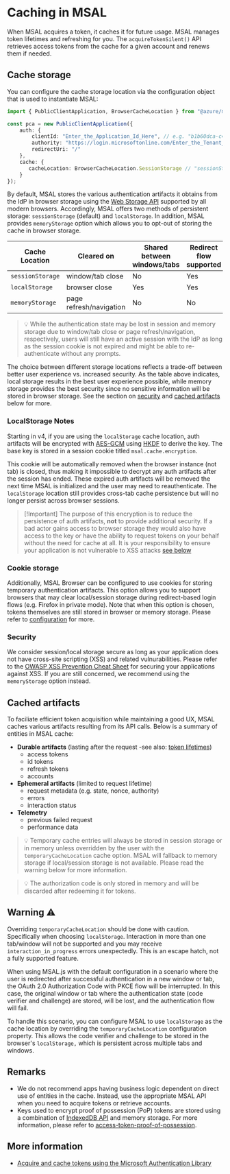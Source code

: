 # Caching in MSAL

When MSAL acquires a token, it caches it for future usage. MSAL manages token lifetimes and refreshing for you. The `acquireTokenSilent()` API retrieves access tokens from the cache for a given account and renews them if needed.

## Cache storage

You can configure the cache storage location via the configuration object that is used to instantiate MSAL:

```typescript
import { PublicClientApplication, BrowserCacheLocation } from "@azure/msal-browser";

const pca = new PublicClientApplication({
    auth: {
        clientId: "Enter_the_Application_Id_Here", // e.g. "b1b60dca-c49d-496e-9851-xxxxxxxxxxxx" (guid)
        authority: "https://login.microsoftonline.com/Enter_the_Tenant_Info_Here", // e.g. "common" or your tenantId (guid),
        redirectUri: "/"
    },
    cache: {
       cacheLocation: BrowserCacheLocation.SessionStorage // "sessionStorage"
    }
});
```

By default, MSAL stores the various authentication artifacts it obtains from the IdP in browser storage using the [Web Storage API](https://developer.mozilla.org/docs/Web/API/Web_Storage_API) supported by all modern browsers. Accordingly, MSAL offers two methods of persistent storage: `sessionStorage` (default) and `localStorage`. In addition, MSAL provides `memoryStorage` option which allows you to opt-out of storing the cache in browser storage.

| Cache Location   | Cleared on              | Shared between windows/tabs | Redirect flow supported |
|------------------|-------------------------|-----------------------------|-------------------------|
| `sessionStorage` | window/tab close        | No                          | Yes                     |
| `localStorage`   | browser close           | Yes                         | Yes                     |
| `memoryStorage`  | page refresh/navigation | No                          | No                      |

> :bulb: While the authentication state may be lost in session and memory storage due to window/tab close or page refresh/navigation, respectively, users will still have an active session with the IdP as long as the session cookie is not expired and might be able to re-authenticate without any prompts.

The choice between different storage locations reflects a trade-off between better user experience vs. increased security. As the table above indicates, local storage results in the best user experience possible, while memory storage provides the best security since no sensitive information will be stored in browser storage. See the section on [security](#security) and [cached artifacts](#cached-artifacts) below for more.

### LocalStorage Notes

Starting in v4, if you are using the `localStorage` cache location, auth artifacts will be encrypted with [AES-GCM](https://developer.mozilla.org/en-US/docs/Web/API/SubtleCrypto/encrypt#aes-gcm) using [HKDF](https://developer.mozilla.org/en-US/docs/Web/API/SubtleCrypto/deriveKey#hkdf) to derive the key. The base key is stored in a session cookie titled `msal.cache.encryption`.

This cookie will be automatically removed when the browser instance (not tab) is closed, thus making it impossible to decrypt any auth artifacts after the session has ended. These expired auth artifacts will be removed the next time MSAL is initialized and the user may need to reauthenticate. The `localStorage` location still provides cross-tab cache persistence but will no longer persist across browser sessions.  

> [!Important] The purpose of this encryption is to reduce the persistence of auth artifacts, **not** to provide additional security. If a bad actor gains access to browser storage they would also have access to the key or have the ability to request tokens on your behalf without the need for cache at all. It is your responsibility to ensure your application is not vulnerable to XSS attacks [see below](#security)

### Cookie storage

Additionally, MSAL Browser can be configured to use cookies for storing temporary authentication artifacts. This option allows you to support browsers that may clear local/session storage during redirect-based login flows (e.g. Firefox in private mode). Note that when this option is chosen, tokens themselves are still stored in browser or memory storage. Please refer to [configuration](./configuration.md#cache-config-options) for more.

### Security

We consider session/local storage secure as long as your application does not have cross-site scripting (XSS) and related vulnurabilities. Please refer to the [OWASP XSS Prevention Cheat Sheet](https://cheatsheetseries.owasp.org/cheatsheets/Cross_Site_Scripting_Prevention_Cheat_Sheet.html) for securing your applications against XSS. If you are still concerned, we recommend using the `memoryStorage` option instead.

## Cached artifacts

To faciliate efficient token acquisition while maintaining a good UX, MSAL caches various artifacts resulting from its API calls. Below is a summary of entities in MSAL cache:

- **Durable artifacts** (lasting after the request -see also: [token lifetimes](token-lifetimes.md))
    - access tokens
    - id tokens
    - refresh tokens
    - accounts
- **Ephemeral artifacts** (limited to request lifetime)
    - request metadata (e.g. state, nonce, authority)
    - errors
    - interaction status
- **Telemetry**
    - previous failed request 
    - performance data

> :bulb: Temporary cache entries will always be stored in session storage or in memory unless overridden by the user with the `temporaryCacheLocation` cache option. MSAL will fallback to memory storage if local/session storage is not available. Please read the warning below for more information.

> :bulb: The authorization code is only stored in memory and will be discarded after redeeming it for tokens.

## Warning :warning:
Overriding `temporaryCacheLocation` should be done with caution. Specifically when choosing `localStorage`. Interaction in more than one tab/window will not be supported and you may receive `interaction_in_progress` errors unexpectedly. This is an escape hatch, not a fully supported feature.

When using MSAL.js with the default configuration in a scenario where the user is redirected after successful authentication in a new window or tab, the OAuth 2.0 Authorization Code with PKCE flow will be interrupted. In this case, the original window or tab where the authentication state (code verifier and challenge) are stored, will be lost, and the authentication flow will fail.

To handle this scenario, you can configure MSAL to use `localStorage` as the cache location by overriding the `temporaryCacheLocation` configuration property. This allows the code verifier and challenge to be stored in the browser's `localStorage,` which is persistent across multiple tabs and windows.

## Remarks

- We do not recommend apps having business logic dependent on direct use of entities in the cache. Instead, use the appropriate MSAL API when you need to acquire tokens or retrieve accounts.
- Keys used to encrypt proof of possession (PoP) tokens are stored using a combination of [IndexedDB API](https://developer.mozilla.org/docs/Web/API/IndexedDB_API) and memory storage. For more information, please refer to [access-token-proof-of-possession](./access-token-proof-of-possession.md#pop-key-management).

## More information

- [Acquire and cache tokens using the Microsoft Authentication Library](https://docs.microsoft.com/azure/active-directory/develop/msal-acquire-cache-tokens)
